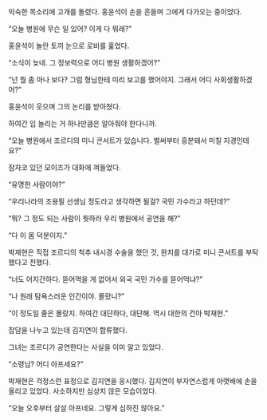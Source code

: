 익숙한 목소리에 고개를 돌렸다. 홍윤석이 손을 흔들며 그에게 다가오는 중이었다.

“오늘 병원에 무슨 일 있어? 이게 다 뭐래?”

홍윤석이 놀란 토끼 눈으로 로비를 훑었다.

“소식이 늦네. 그 정보력으로 어디 병원 생활하겠어?”

“넌 뭘 좀 아나 보다? 그럼 형님한테 미리 보고를 했어야지. 그래서 어디 사회생활하겠어?”

홍윤석이 웃으며 그의 논리를 받아쳤다.

하여간 입 놀리는 거 하나만큼은 알아줘야 한다니까.

“오늘 병원에서 조르디의 미니 콘서트가 있습니다. 벌써부터 흥분돼서 미칠 지경인데요?”

잠자코 있던 모이즈가 대화에 껴들었다.

“유명한 사람이야?”

“우리나라의 조용필 선생님 정도라고 생각하면 될걸? 국민 가수라고 하던데?”

“뭐? 그 정도 되는 사람이 뭣하러 우리 병원에서 공연을 해?”

“다 이 몸 덕분이지.”

박재현은 직접 조르디의 척추 내시경 수술을 했던 것, 완치를 대가로 미니 콘서트를 부탁했다고 전했다.

“너도 어지간하다. 뜯어먹을 게 없어서 외국 국민 가수를 뜯어먹냐?”

“나 원래 탐욕스러운 인간이야. 몰랐니?”

“이 정도일 줄은 몰랐지. 하여간 대단하다, 대단해. 역시 대한의 건아 박재현.”

잡담을 나누고 있는데 김지연이 합류했다.

그녀는 조르디가 공연한다는 사실을 이미 알고 있었다.

“소령님? 어디 아프세요?”

박재현은 걱정스런 표정으로 김지연을 응시했다. 김지연이 부자연스럽게 아랫배에 손을 올리고 있었다. 사소하지만 심상치 않은 모습이었다.

“오늘 오후부터 살살 아프네요. 그렇게 심하진 않아요.”